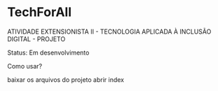 # TechForAll
ATIVIDADE EXTENSIONISTA II - TECNOLOGIA APLICADA À INCLUSÃO DIGITAL - PROJETO

Status: Em desenvolvimento

Como usar?

 baixar os arquivos do projeto 
 abrir index

